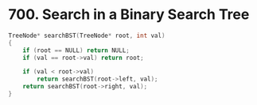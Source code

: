# 700. Search in a Binary Search Tree
```cpp
TreeNode* searchBST(TreeNode* root, int val)
{
    if (root == NULL) return NULL;
    if (val == root->val) return root;

    if (val < root->val)
        return searchBST(root->left, val);
    return searchBST(root->right, val);
}
```